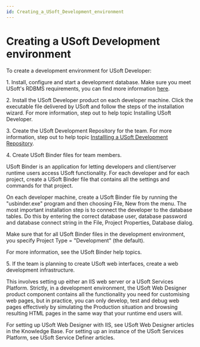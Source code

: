 ```yaml
---
id: Creating_a_USoft_Development_environment
---
```


# Creating a USoft Development environment

To create a development environment for USoft Developer:

1. Install, configure and start a development database. Make sure you meet USoft's RDBMS requirements, you can find more information [here](/USoft_for_administrators/Installing_USoft).

2. Install the USoft Developer product on each developer machine. Click the executable file delivered by USoft and follow the steps of the installation wizard. For more information, step out to help topic Installing USoft Developer.

3. Create the USoft Development Repository for the team. For more information, step out to help topic [Installling a USoft Development Repository](/USoft_for_administrators/Creating_a_USoft_Development_environment/Installing_a_USoft_Development_repository.md).

4. Create USoft Binder files for team members.

USoft Binder is an application for letting developers and client/server runtime users access USoft functionality. For each developer and for each project, create a USoft Binder file that contains all the settings and commands for that project.

On each developer machine, create a USoft Binder file by running the "usbinder.exe" program and then choosing File, New from the menu. The most important installation step is to connect the developer to the database tables. Do this by entering the correct database user, database password and database connect string in the File, Project Properties, Database dialog.

Make sure that for all USoft Binder files in the development environment, you specify Project Type = "Development" (the default).

For more information, see the USoft Binder help topics.

5. If the team is planning to create USoft web interfaces, create a web development infrastructure.

This involves setting up either an IIS web server or a USoft Services Platform. Strictly, in a development environment, the USoft Web Designer product component contains all the functionality you need for customising web pages, but in practice, you can only develop, test and debug web pages effectively by simulating the Production situation and browsing resulting HTML pages in the same way that your runtime end users will.

For setting up USoft Web Designer with IIS, see USoft Web Designer articles in the Knowledge Base. For setting up an instance of the USoft Services Platform, see USoft Service Definer articles.
